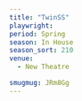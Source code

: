 ```yaml
---
title: "TwinSS"
playwright:
period: Spring
season: In House
season_sort: 210
venue:
  - New Theatre

smugmug: JRm8Gg
---
```

